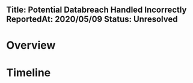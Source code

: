 Title: Potential Databreach Handled Incorrectly
ReportedAt: 2020/05/09
Status: Unresolved
---

# Overview

<?# Twitter 1259117490912796675 /?>

# Timeline

<?# Twitter 1260012514131099648 /?>

<?# Twitter 1259103414316707840 /?>
<?# Twitter 1259105952030027776 /?>
<?# Twitter 1259111494072975363 /?>

